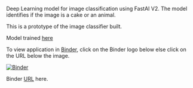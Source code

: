 Deep Learning model for image classification using FastAI V2. The model identifies if the image is a cake or an animal.

This is a prototype of the image classifier built.

Model trained [here](https://github.com/MarissaFernandes22/Cake_animal_classifier)

To view application in [Binder](https://mybinder.org/), click on the Binder logo below else click on the URL below the image.

[![Binder](https://mybinder.org/badge_logo.svg)](https://mybinder.org/v2/gh/MarissaFernandes22/Cake_animal_Prediction/master?urlpath=%2Fvoila%2Frender%2FCake_or_Animal_Voila.ipynb)

 Binder [URL](https://mybinder.org/v2/gh/MarissaFernandes22/Cake_animal_Prediction/master?urlpath=%2Fvoila%2Frender%2FCake_or_Animal_Voila.ipynb) here.
